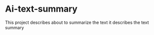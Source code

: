 # Ai-text-summary
This project describes about to  summarize the text
it describes the text summary
